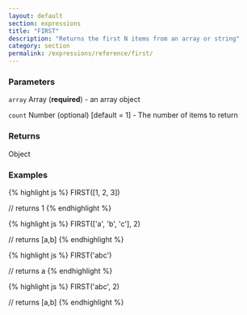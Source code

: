 ```yaml
---
layout: default
section: expressions
title: "FIRST"
description: "Returns the first N items from an array or string"
category: section
permalink: /expressions/reference/first/
---
```


### Parameters

`array` Array (__required__) - an array object

`count` Number (optional)  [default = 1] - The number of items to return

### Returns

Object

### Examples

{% highlight js %}
FIRST([1, 2, 3])

// returns 1
{% endhighlight %}


{% highlight js %}
FIRST(['a', 'b', 'c'], 2)

// returns [a,b]
{% endhighlight %}


{% highlight js %}
FIRST('abc')

// returns a
{% endhighlight %}


{% highlight js %}
FIRST('abc', 2)

// returns [a,b]
{% endhighlight %}